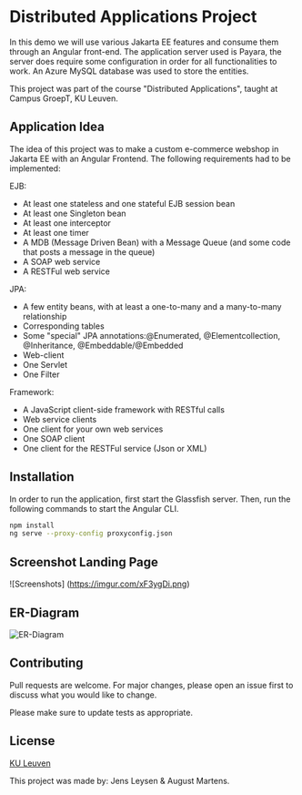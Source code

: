 # Distributed Applications Project

In this demo we will use various Jakarta EE features and consume them through an Angular front-end. 
The application server used is Payara, the server does require some configuration in order for all functionalities to work.
An Azure MySQL database was used to store the entities. 

This project was part of the course "Distributed Applications", taught at Campus GroepT, KU Leuven.

## Application Idea
The idea of this project was to make a custom e-commerce webshop in Jakarta EE with an Angular Frontend. The following requirements had to be implemented:

EJB:
- At least one stateless and one stateful EJB session bean
- At least one Singleton bean
- At least one interceptor
- At least one timer
- A MDB (Message Driven Bean) with a Message Queue (and some code that posts a message in the queue)
- A SOAP web service
- A RESTFul web service

JPA:
- A few entity beans, with at least a one-to-many and a many-to-many relationship
- Corresponding tables
- Some "special" JPA annotations:@Enumerated, @Elementcollection, @Inheritance, @Embeddable/@Embedded
- Web-client
- One Servlet
- One Filter

Framework: 
- A JavaScript client-side framework with RESTful calls
- Web service clients
- One client for your own web services
- One SOAP client
- One client for the RESTFul service (Json or XML)

## Installation

In order to run the application, first start the Glassfish server.
Then, run the following commands to start the Angular CLI.

```bash
npm install
ng serve --proxy-config proxyconfig.json
```

## Screenshot Landing Page
![Screenshots] (https://imgur.com/xF3ygDi.png)


## ER-Diagram

![ER-Diagram](https://i.imgur.com/cVGxoM5.png)

## Contributing
Pull requests are welcome. For major changes, please open an issue first to discuss what you would like to change.

Please make sure to update tests as appropriate.

## License
[KU Leuven](https://admin.kuleuven.be/sab/jd/en/student-thesis-copyright)

This project was made by: Jens Leysen & August Martens.
